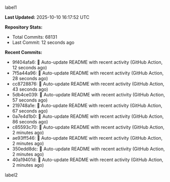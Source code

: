 
label1 
<!-- ACTIVITY_START -->
**Last Updated:** 2025-10-10 16:17:52 UTC

**Repository Stats:**
- Total Commits: 68131
- Last Commit: 12 seconds ago

**Recent Commits:**
- 9f404afa6: 🤖 Auto-update README with recent activity (GitHub Action, 12 seconds ago)
- 7f5a44a96: 🤖 Auto-update README with recent activity (GitHub Action, 28 seconds ago)
- cc8728876: 🤖 Auto-update README with recent activity (GitHub Action, 43 seconds ago)
- 5db4ce039: 🤖 Auto-update README with recent activity (GitHub Action, 57 seconds ago)
- 219748a1e: 🤖 Auto-update README with recent activity (GitHub Action, 67 seconds ago)
- 0a7e4d1b0: 🤖 Auto-update README with recent activity (GitHub Action, 86 seconds ago)
- c85593c70: 🤖 Auto-update README with recent activity (GitHub Action, 2 minutes ago)
- ae93ff546: 🤖 Auto-update README with recent activity (GitHub Action, 2 minutes ago)
- 350edd8dc: 🤖 Auto-update README with recent activity (GitHub Action, 2 minutes ago)
- 40a19401d: 🤖 Auto-update README with recent activity (GitHub Action, 2 minutes ago)
<!-- ACTIVITY_END -->

label2
